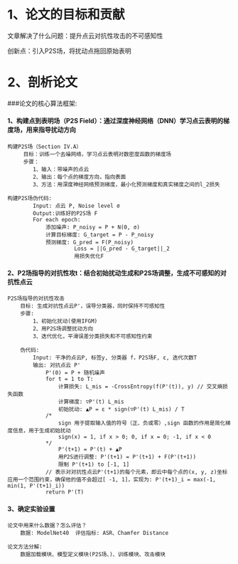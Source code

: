 # 1、论文的目标和贡献

文章解决了什么问题：提升点云对抗性攻击的不可感知性  

创新点：引入P2S场，将扰动点拖回原始表明

# 2、剖析论文

###论文的核心算法框架:
#### 1、构建点到表明场（P2S Field）：通过深度神经网络（DNN）学习点云表明的梯度场，用来指导扰动方向
    构建P2S场（Section IV.A）
         目标：训练一个去噪网络，学习点云表明对数密度函数的梯度场
         步骤：
            1、输入：带噪声的点云       
            2、输出：每个点的梯度方向，指向表面  
            3、方法：用深度神经网络预测梯度，最小化预测梯度和真实梯度之间的l_2损失

    构建P2S场伪代码:
            Input: 点云 P, Noise level σ
            Output:训练好的P2S场 F
            For each epoch:
                添加噪声: P_noisy = P + N(0, σ)
                计算目标梯度: G_target = P - P_noisy
                预测梯度: G_pred = F(P_noisy)
                         Loss = ||G_pred - G_target||_2
                         用损失优化F
#### 2、P2场指导的对抗性攻t：结合初始扰动生成和P2S场调整，生成不可感知的对抗性点云
    P2S场指导的对抗性攻击
        目标: 生成对抗性点云P'，误导分类器，同时保持不可感知性
        步骤: 
            1、初始化扰动(使用IFGM)
            2、用P2S场调整扰动方向
            3、迭代优化，平滑误差分类损失和不可感知性约束  

        伪代码:
            Input: 干净的点云P, 标签y, 分类器 f，P2S场F, ε, 迭代次数T
            输出: 对抗点云 P'
                P'(0) = P + 随机噪声
                for t = 1 to T:
                    计算损失: L_mis = -CrossEntropy(f(P'(t)), y) // 交叉熵损失函数
                    计算梯度: ▽P'(t) L_mis
                    初始扰动: ▲P = ε * sign(▽P'(t) L_mis) / T
                /*  
                    sign 用于提取输入值的符号（正、负或零）,sign 函数的作用是简化梯度信息，用于生成初始扰动
                    sign(x) = 1, if x > 0; 0, if x = 0; -1, if x < 0
                */
                    P'(t+1) = P'(t) + ▲P
                    用P2S进行调整: P'(t+1) = P'(t+1) + F(P'(t+1))
                    限制 P'(t+1) to [-1, 1]
                // 表示对对抗性点云P'(t+1)的每个元素，即云中每个点的(x, y, z)坐标应用一个范围约束，确保他的值不会超过[ -1, 1]，实现为: P'(t+1)_i = max(-1, min(1, P'(t+1)_i))
                return P'(T)

#### 3、确定实验设置
    论文中用来什么数据？怎么评估？
        数据: ModelNet40  评估指标: ASR、Chamfer Distance
    
    论文方法分解:
        数据加载模块、模型定义模块(P2S场、)、训练模块、攻击模块